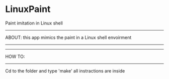 LinuxPaint
==========

Paint imitation in Linux  shell


************************************
ABOUT:
this app mimics the paint in a Linux shell envoirment 

************************************


************************************
HOW TO:
************************************
Cd to the folder and type 'make'
all instractions are inside

